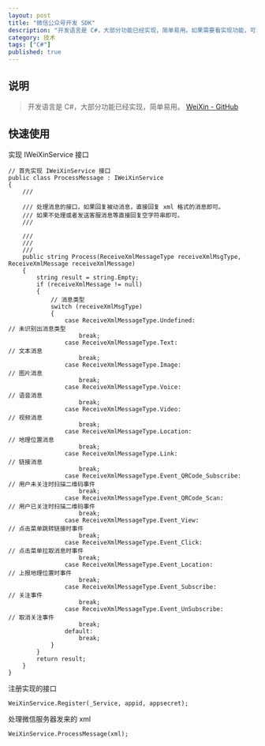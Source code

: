 ```yaml
---
layout: post
title: "微信公众号开发 SDK"
description: "开发语言是 C#，大部分功能已经实现，简单易用。如果需要看实现功能，可以扫描下面二维码，关注测试帐号。"
category: 技术
tags: ["C#"]
published: true
---
```


## 说明

> 开发语言是 C#，大部分功能已经实现，简单易用。
[WeiXin - GitHub](https://github.com/WangWenzhuang/WeiXin)

## 快速使用

实现 IWeiXinService 接口

<pre><code class="language-csharp">// 首先实现 IWeiXinService 接口
public class ProcessMessage : IWeiXinService
{
    /// <summary>
    /// 处理消息的接口，如果回复被动消息，直接回复 xml 格式的消息即可。
    /// 如果不处理或者发送客服消息等直接回复空字符串即可。
    /// </summary>
    /// <param name="receiveXmlMsgType"></param>
    /// <param name="receiveXmlMessage"></param>
    /// <returns></returns>
    public string Process(ReceiveXmlMessageType receiveXmlMsgType, ReceiveXmlMessage receiveXmlMessage)
    {
        string result = string.Empty;
        if (receiveXmlMessage != null)
        {
            // 消息类型
            switch (receiveXmlMsgType)
            {
                case ReceiveXmlMessageType.Undefined:                          // 未识别出消息类型
                    break;
                case ReceiveXmlMessageType.Text:                               // 文本消息
                    break;
                case ReceiveXmlMessageType.Image:                              // 图片消息
                    break;
                case ReceiveXmlMessageType.Voice:                              // 语音消息
                    break;
                case ReceiveXmlMessageType.Video:                              // 视频消息
                    break;
                case ReceiveXmlMessageType.Location:                           // 地理位置消息
                    break;
                case ReceiveXmlMessageType.Link:                               // 链接消息
                    break;
                case ReceiveXmlMessageType.Event_QRCode_Subscribe:             // 用户未关注时扫描二维码事件
                    break;
                case ReceiveXmlMessageType.Event_QRCode_Scan:                  // 用户已关注时扫描二维码事件
                    break;
                case ReceiveXmlMessageType.Event_View:                         // 点击菜单跳转链接时事件
                    break;
                case ReceiveXmlMessageType.Event_Click:                        // 点击菜单拉取消息时事件
                    break;
                case ReceiveXmlMessageType.Event_Location:                     // 上报地理位置时事件
                    break;
                case ReceiveXmlMessageType.Event_Subscribe:                    // 关注事件
                    break;
                case ReceiveXmlMessageType.Event_UnSubscribe:                  // 取消关注事件
                    break;
                default:
                    break;
            }
        }
        return result;
    }
}</code></pre>

注册实现的接口

<pre><code class="language-csharp">WeiXinService.Register(_Service, appid, appsecret);</code></pre>

处理微信服务器发来的 xml

<pre><code class="language-csharp">WeiXinService.ProcessMessage(xml);</code></pre>
